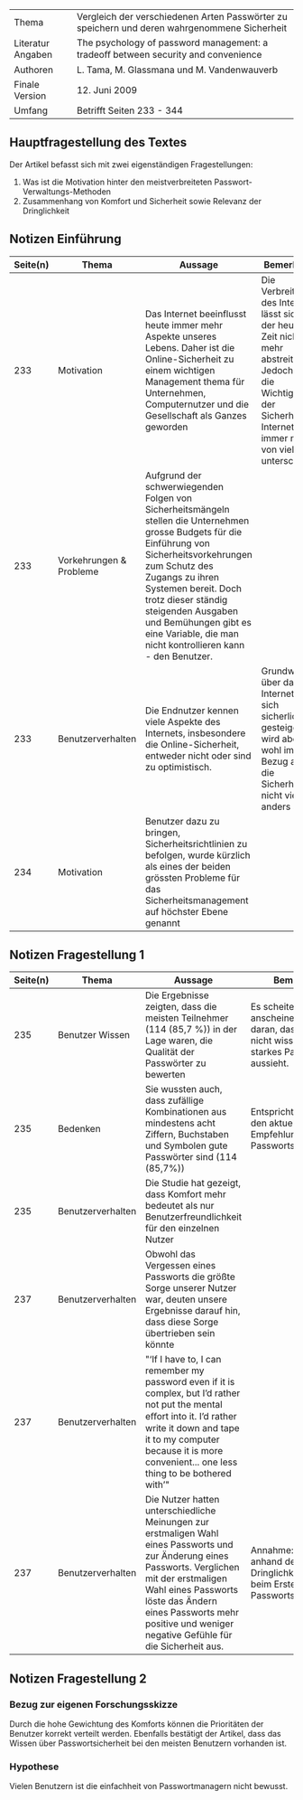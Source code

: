 
|  |  |
| --- | --------- |
| Thema | Vergleich der verschiedenen Arten Passwörter zu speichern und deren wahrgenommene Sicherheit |
| Literatur Angaben |  The psychology of password management: a tradeoﬀ between security and convenience |
| Authoren | L. Tama, M. Glassmana und M. Vandenwauverb |
| Finale Version | 12. Juni 2009 |
| Umfang | Betrifft Seiten 233 - 344 |

## Hauptfragestellung des Textes

Der Artikel befasst sich mit zwei eigenständigen Fragestellungen:

1) Was ist die Motivation hinter den meistverbreiteten Passwort-Verwaltungs-Methoden
2) Zusammenhang von Komfort und Sicherheit sowie Relevanz der Dringlichkeit

## Notizen Einführung

| Seite(n) | Thema | Aussage | Bemerkung |
| - | -- | ---- | ---- |
| 233 | Motivation | Das Internet beeinflusst heute immer mehr Aspekte unseres Lebens. Daher ist die Online-Sicherheit zu einem wichtigen Management thema für Unternehmen, Computernutzer und die Gesellschaft als Ganzes geworden | Die Verbreitung des Internets lässt sich in der heutigen Zeit nicht mehr abstreiten. Jedoch wird die Wichtigkeit der Sicherheit im Internet immer noch von vielen unterschätzt. |
| 233 | Vorkehrungen & Probleme | Aufgrund der schwerwiegenden Folgen von Sicherheitsmängeln stellen die Unternehmen grosse Budgets für die Einführung von Sicherheitsvorkehrungen zum Schutz des Zugangs zu ihren Systemen bereit. Doch trotz dieser ständig steigenden Ausgaben und Bemühungen gibt es eine Variable, die man nicht kontrollieren kann - den Benutzer. |  |
| 233 | Benutzerverhalten | Die Endnutzer kennen viele Aspekte des Internets, insbesondere die Online-Sicherheit, entweder nicht oder sind zu optimistisch. | Grundwissen über das Internet hat sich sicherlich gesteigert, wird aber wohl im Bezug auf die Sicherheit nicht viel anders sein. |
| 234 | Motivation | Benutzer dazu zu bringen, Sicherheitsrichtlinien zu befolgen, wurde kürzlich als eines der beiden grössten Probleme für das Sicherheitsmanagement auf höchster Ebene genannt |  |

## Notizen Fragestellung 1

| Seite(n) | Thema | Aussage | Bemerkung |
| - | -- | ---- | ---- |
| 235 | Benutzer Wissen | Die Ergebnisse zeigten, dass die meisten Teilnehmer (114 (85,7 %)) in der Lage waren, die Qualität der Passwörter zu bewerten | Es scheitert anscheinend nicht daran, dass Benutzer nicht wissen wie ein starkes Passwort aussieht. |
| 235 | Bedenken | Sie wussten auch, dass zufällige Kombinationen aus mindestens acht Ziffern, Buchstaben und Symbolen gute Passwörter sind (114 (85,7%)) | Entspricht nicht mehr den aktuellen Empfehlungen der Passwortstärke. |
| 235 | Benutzerverhalten | Die Studie hat gezeigt, dass Komfort mehr bedeutet als nur Benutzerfreundlichkeit für den einzelnen Nutzer |  |
| 237 | Benutzerverhalten | Obwohl das Vergessen eines Passworts die größte Sorge unserer Nutzer war, deuten unsere Ergebnisse darauf hin, dass diese Sorge übertrieben sein könnte |  |
| 237 | Benutzerverhalten | "‘If I have to, I can remember my password even if it is complex, but I’d rather not put the mental eﬀort into it. I’d rather write it down and tape it to my computer because it is more convenient... one less thing to be bothered with’" |  |
| 237 | Benutzerverhalten | Die Nutzer hatten unterschiedliche Meinungen zur erstmaligen Wahl eines Passworts und zur Änderung eines Passworts. Verglichen mit der erstmaligen Wahl eines Passworts löste das Ändern eines Passworts mehr positive und weniger negative Gefühle für die Sicherheit aus. | Annahme: Könne anhand der hohen Dringlichkeit/Zeitdruck beim Erstellen des Passworts liegen. |

## Notizen Fragestellung 2


### Bezug zur eigenen Forschungsskizze
Durch die hohe Gewichtung des Komforts können die Prioritäten der Benutzer korrekt verteilt werden. Ebenfalls bestätigt der Artikel, dass das Wissen über Passwortsicherheit bei den meisten Benutzern vorhanden ist.

### Hypothese
Vielen Benutzern ist die einfachheit von Passwortmanagern nicht bewusst.